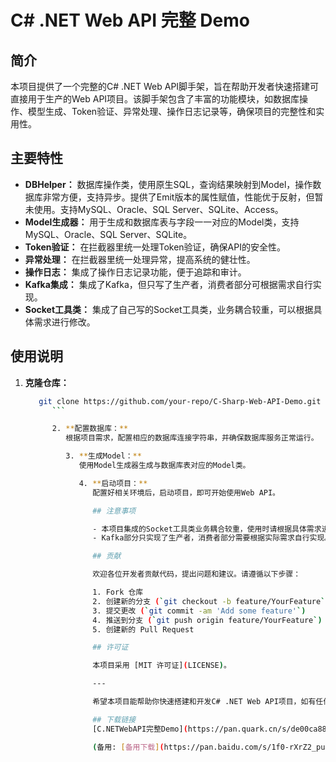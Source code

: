# C# .NET Web API 完整 Demo

## 简介

本项目提供了一个完整的C# .NET Web API脚手架，旨在帮助开发者快速搭建可直接用于生产的Web API项目。该脚手架包含了丰富的功能模块，如数据库操作、模型生成、Token验证、异常处理、操作日志记录等，确保项目的完整性和实用性。

## 主要特性

- **DBHelper：** 数据库操作类，使用原生SQL，查询结果映射到Model，操作数据库非常方便，支持异步。提供了Emit版本的属性赋值，性能优于反射，但暂未使用。支持MySQL、Oracle、SQL Server、SQLite、Access。
- **Model生成器：** 用于生成和数据库表与字段一一对应的Model类，支持MySQL、Oracle、SQL Server、SQLite。
- **Token验证：** 在拦截器里统一处理Token验证，确保API的安全性。
- **异常处理：** 在拦截器里统一处理异常，提高系统的健壮性。
- **操作日志：** 集成了操作日志记录功能，便于追踪和审计。
- **Kafka集成：** 集成了Kafka，但只写了生产者，消费者部分可根据需求自行实现。
- **Socket工具类：** 集成了自己写的Socket工具类，业务耦合较重，可以根据具体需求进行修改。

## 使用说明

1. **克隆仓库：**
   ```bash
      git clone https://github.com/your-repo/C-Sharp-Web-API-Demo.git
         ```

         2. **配置数据库：**
            根据项目需求，配置相应的数据库连接字符串，并确保数据库服务正常运行。

            3. **生成Model：**
               使用Model生成器生成与数据库表对应的Model类。

               4. **启动项目：**
                  配置好相关环境后，启动项目，即可开始使用Web API。

                  ## 注意事项

                  - 本项目集成的Socket工具类业务耦合较重，使用时请根据具体需求进行修改。
                  - Kafka部分只实现了生产者，消费者部分需要根据实际需求自行实现。

                  ## 贡献

                  欢迎各位开发者贡献代码，提出问题和建议。请遵循以下步骤：

                  1. Fork 仓库
                  2. 创建新的分支 (`git checkout -b feature/YourFeature`)
                  3. 提交更改 (`git commit -am 'Add some feature'`)
                  4. 推送到分支 (`git push origin feature/YourFeature`)
                  5. 创建新的 Pull Request

                  ## 许可证

                  本项目采用 [MIT 许可证](LICENSE)。

                  ---

                  希望本项目能帮助你快速搭建和开发C# .NET Web API项目，如有任何问题，请随时联系。

                  ## 下载链接
                  [C.NETWebAPI完整Demo](https://pan.quark.cn/s/de00ca881ef2) 

                  (备用: [备用下载](https://pan.baidu.com/s/1f0-rXrZ2_puzS6hxC57fGg?pwd=1234))

